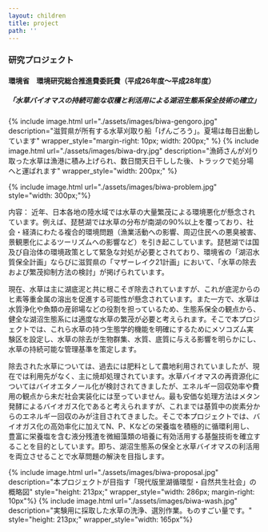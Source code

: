 ```yaml
---
layout: children
title: project
path: ''
---
```

### 研究プロジェクト

#### 環境省　環境研究総合推進費委託費（平成26年度～平成28年度）

##### 「水草バイオマスの持続可能な収穫と利活用による湖沼生態系保全技術の確立」

<div class="multiple_figure_wrapper">
{% include image.html url="./assets/images/biwa-gengoro.jpg" description="滋賀県が所有する水草刈取り船「げんごろう」。夏場は毎日出動しています" wrapper_style="margin-right: 10px; width: 200px;" %}
{% include image.html url="./assets/images/biwa-dry.jpg" description="漁師さんが刈り取った水草は漁港に積み上げられ、数日間天日干しした後、トラックで処分場へと運ばれます" wrapper_style="width: 200px;" %}
</div>

{% include image.html url="./assets/images/biwa-problem.jpg" style="width: 300px;"%}

内容：
近年、日本各地の陸水域では水草の大量繁茂による環境悪化が懸念されています。例えば、琵琶湖では水草の分布が南湖の90%以上を覆っており、社会・経済にわたる複合的環境問題（漁業活動への影響、周辺住民への悪臭被害、景観悪化によるツーリズムへの影響など）を引き起こしています。琵琶湖では国及び自治体の環境政策として緊急な対処が必要とされており、環境省の「湖沼水質保全計画」ならびに滋賀県の「マザーレイク21計画」において、「水草の除去および繁茂抑制方法の検討」が掲げられています。

現在、水草は主に湖底泥と共に根こそぎ除去されていますが、これが底泥からのヒ素等重金属の溶出を促進する可能性が懸念されています。また一方で、水草は水質浄化や魚類の産卵場などの役割を担っているため、生態系保全の観点から、健全な湖沼生態系には適度な水草の繁茂が必要と考えられます。そこで本プロジェクトでは、これら水草の持つ生態学的機能を明確にするためにメソコズム実験区を設定し、水草の除去が生物群集、水質、底質に与える影響を明らかにし、水草の持続可能な管理基準を策定します。

除去された水草については、過去には肥料として農地利用されていましたが、現在では利用先がなく、主に焼却処理されています。水草バイオマスの再資源化についてはバイオエタノール化が検討されてきましたが、エネルギー回収効率や費用の観点から未だ社会実装化には至っていません。最も安価な処理方法はメタン発酵によるバイオガス化であると考えられますが、これまでは基質中の炭素分からのエネルギー回収のみが注目されてきました。そこで本プロジェクトでは、バイオガス化の高効率化に加えてN、P、Kなどの栄養塩を積極的に循環利用し、豊富に栄養塩を含む液分残渣を微細藻類の培養に有効活用する基盤技術を確立することを目的としています。即ち、湖沼生態系の保全と水草バイオマスの利活用を両立させることで水草問題の解決を目指します。

<div class="multiple_figure_wrapper">
{% include image.html url="./assets/images/biwa-proposal.jpg" description="本プロジェクトが目指す「現代版里湖循環型・自然共生社会」の概略図" style="height: 213px;" wrapper_style="width: 286px; margin-right: 10px"%}
{% include image.html url="./assets/images/biwa-wash.jpg" description="実験用に採取した水草の洗浄、選別作業。ものすごい量です。" style="height: 213px;" wrapper_style="width: 165px"%}
</div>

<a class="scroll_to_top"></a>